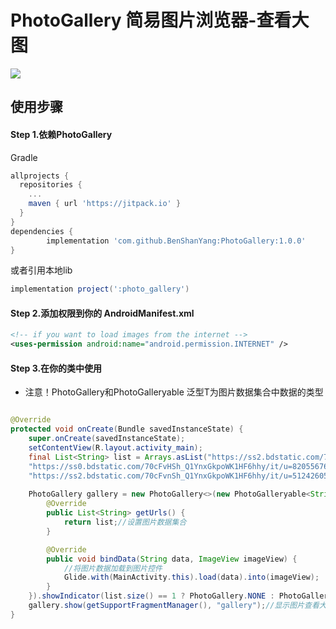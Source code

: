 # PhotoGallery 简易图片浏览器-查看大图
[![](https://jitpack.io/v/BenShanYang/PhotoGallery.svg)](https://jitpack.io/#BenShanYang/PhotoGallery)

## 使用步骤

#### Step 1.依赖PhotoGallery
Gradle
```groovy
allprojects {
  repositories {
    ...
    maven { url 'https://jitpack.io' }
  }
}
dependencies {
        implementation 'com.github.BenShanYang:PhotoGallery:1.0.0'
}
```
或者引用本地lib
```groovy
implementation project(':photo_gallery')
```

#### Step 2.添加权限到你的 AndroidManifest.xml
```xml
<!-- if you want to load images from the internet -->
<uses-permission android:name="android.permission.INTERNET" /> 
```

#### Step 3.在你的类中使用

- 注意！PhotoGallery<T>和PhotoGalleryable<T> 泛型T为图片数据集合中数据的类型

```java

@Override
protected void onCreate(Bundle savedInstanceState) {
    super.onCreate(savedInstanceState);
    setContentView(R.layout.activity_main);
    final List<String> list = Arrays.asList("https://ss2.bdstatic.com/70cFvnSh_Q1YnxGkpoWK1HF6hhy/it/u=518565351,741314501&fm=26&gp=0.jpg", 
    "https://ss0.bdstatic.com/70cFvHSh_Q1YnxGkpoWK1HF6hhy/it/u=820556762,652942924&fm=26&gp=0.jpg", 
    "https://ss2.bdstatic.com/70cFvnSh_Q1YnxGkpoWK1HF6hhy/it/u=512426052,3777200390&fm=26&gp=0.jpg");
    
    PhotoGallery gallery = new PhotoGallery<>(new PhotoGalleryable<String>() {
        @Override
        public List<String> getUrls() {
            return list;//设置图片数据集合
        }

        @Override
        public void bindData(String data, ImageView imageView) {
            //将图片数据加载到图片控件
            Glide.with(MainActivity.this).load(data).into(imageView);
        }
    }).showIndicator(list.size() == 1 ? PhotoGallery.NONE : PhotoGallery.CIRCLE).setCurrentItem(1);
    gallery.show(getSupportFragmentManager(), "gallery");//显示图片查看大图
}
    
```
